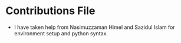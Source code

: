 # Contributions File
- I have taken help from Nasimuzzaman Himel and Sazidul Islam for environment setup and python syntax.
